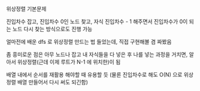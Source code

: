 위상정렬 기본문제

진입차수 잡고, 진입차수 0인 노드 찾고, 자식 진입차수 - 1 해주면서 진입차수가 0이 되는 노드 다시 찾는 방식으로도 진행 가능

얼마전에 배운 dfs 로 위상정렬 만드는 법 들었는데, 직접 구현해볼 겸 짜봤음

좀 흥미로운 점은 아무 노드나 잡고 내 자식들을 다 넣은 후 나를 넣는 과정을 거치면, 알아서 위상정렬(근데 이제 루트가 N-1 에 위치한)이 됨

배열 내에서 순서를 재활용 해야할 때 유용할 듯 (물론 진입차수로 해도 O(N) 으로 위상정렬 배열 만들어서 다시 써도 되긴함)